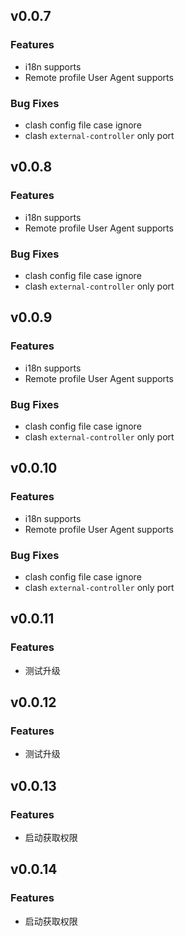 ## v0.0.7

### Features

- i18n supports
- Remote profile User Agent supports

### Bug Fixes

- clash config file case ignore
- clash `external-controller` only port

## v0.0.8

### Features

- i18n supports
- Remote profile User Agent supports

### Bug Fixes

- clash config file case ignore
- clash `external-controller` only port

## v0.0.9

### Features

- i18n supports
- Remote profile User Agent supports

### Bug Fixes

- clash config file case ignore
- clash `external-controller` only port

## v0.0.10

### Features

- i18n supports
- Remote profile User Agent supports

### Bug Fixes

- clash config file case ignore
- clash `external-controller` only port

## v0.0.11

### Features

- 测试升级

## v0.0.12

### Features

- 测试升级

## v0.0.13

### Features

- 启动获取权限

## v0.0.14

### Features

- 启动获取权限